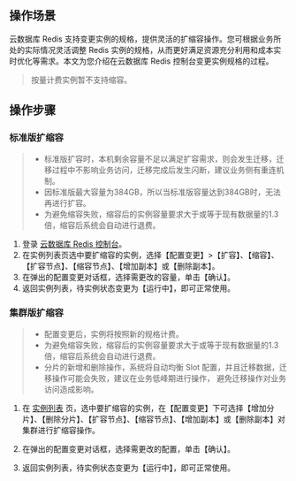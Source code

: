 ## 操作场景
云数据库 Redis 支持变更实例的规格，提供灵活的扩缩容操作。您可根据业务所处的实际情况灵活调整 Redis 实例的规格，从而更好满足资源充分利用和成本实时优化等需求。本文为您介绍在云数据库 Redis 控制台变更实例规格的过程。
>按量计费实例暂不支持缩容。

## 操作步骤
### 标准版扩缩容
>
>- 标准版扩容时，本机剩余容量不足以满足扩容需求，则会发生迁移，迁移过程中不影响业务访问，迁移完成后发生闪断，建议业务侧有重连机制。
>- 因标准版最大容量为384GB，所以当标准版容量达到384GB时，无法再进行扩容。
>- 为避免缩容失败，缩容后的实例容量要求大于或等于现有数据量的1.3倍，缩容后系统会自动进行退费。

1. 登录 [云数据库 Redis 控制台](https://console.cloud.tencent.com/redis)。
2. 在实例列表页选中要扩缩容的实例，选择【配置变更】>【扩容】、【缩容】、【扩容节点】、【缩容节点】、【增加副本】或【删除副本】。
3. 在弹出的配置变更对话框，选择需更改的容量，单击【确认】。
4. 返回实例列表，待实例状态变更为【运行中】，即可正常使用。


### 集群版扩缩容
>
>- 配置变更后，实例将按照新的规格计费。
>- 为避免缩容失败，缩容后的实例容量要求大于或等于现有数据量的1.3倍，缩容后系统会自动进行退费。
>- 分片的新增和删除操作，系统将自动均衡 Slot 配置，并且迁移数据，迁移操作可能会失败，建议在业务低峰期进行操作， 避免迁移操作对业务访问造成影响。

1. 在 [实例列表](https://console.cloud.tencent.com/redis) 页，选中要扩缩容的实例，在【配置变更】下可选择【增加分片】、【删除分片】、【扩容节点】、【缩容节点】、【增加副本】或【删除副本】对集群进行扩缩容操作。

2. 在弹出的配置变更对话框，选择需更改的配置，单击【确认】。
3. 返回实例列表，待实例状态变更为【运行中】，即可正常使用。
